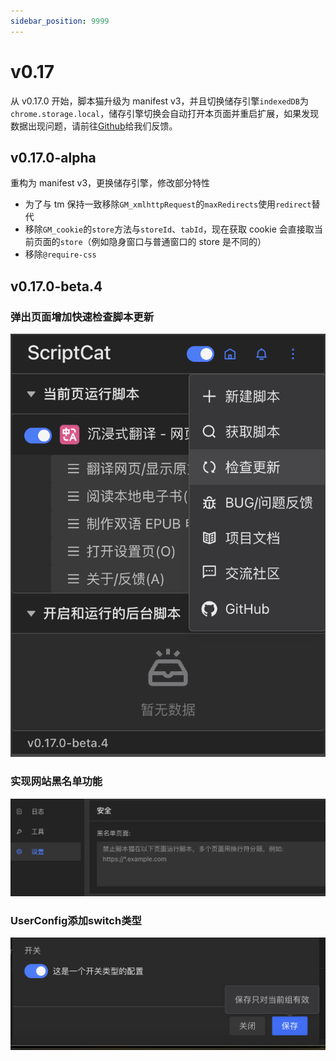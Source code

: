 ```yaml
---
sidebar_position: 9999
---
```


# v0.17

从 v0.17.0 开始，脚本猫升级为 manifest v3，并且切换储存引擎`indexedDB`为`chrome.storage.local`，储存引擎切换会自动打开本页面并重启扩展，如果发现数据出现问题，请前往[Github](https://github.com/scriptscat/scriptcat/issues)给我们反馈。

## v0.17.0-alpha

重构为 manifest v3，更换储存引擎，修改部分特性

- 为了与 tm 保持一致移除`GM_xmlhttpRequest`的`maxRedirects`使用`redirect`替代
- 移除`GM_cookie`的`store`方法与`storeId`、`tabId`，现在获取 cookie 会直接取当前页面的`store`（例如隐身窗口与普通窗口的 store 是不同的）
- 移除`@require-css`

## v0.17.0-beta.4

### 弹出页面增加快速检查脚本更新

![image-20250620165421754](img/v0.17.assets/image-20250620165421754.png)



### 实现网站黑名单功能

![image-20250620165529101](img/v0.17.assets/image-20250620165529101.png)



### UserConfig添加switch类型

![image-20250620165640030](img/v0.17.assets/image-20250620165640030.png)
